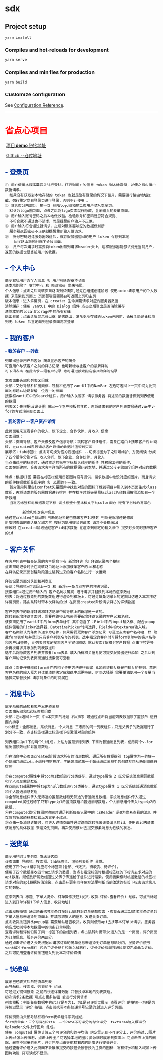 # sdx

## Project setup
```
yarn install
```

### Compiles and hot-reloads for development
```
yarn serve
```

### Compiles and minifies for production
```
yarn build
```

### Customize configuration
See [Configuration Reference](https://cli.vuejs.org/config/).



----



#											 **<font color="red">							省点心项目</font>**

​    														[项目 **demo** 链接地址](https://static-e7e38ba5-f69f-47a4-9381-af6e1a33094c.bspapp.com/sdx/index.html#/home)

​																	[Github --仓库地址](https://github.com/1061127386/sdx)

##       **<font color=#003399>- 登录页</font>**

```
① 用户使用本程序需要先进行登陆，获取到用户的信息 token 到本地存储，以便之后的用户数据请求。
  如果没有获取到本地存储的 token 也就是没有登录的情况下使用，需要进行路由地址拦截，强行重定向到登录页进行登录，否则不让使用 。
② 登录页分两部分，第一页 登陆logo图和第二页用户填入表单页。
  默认为logo图页面，点击之后将logo页面就行隐藏，显示输入的表单页面。
③ 用户输入账号密码之后本地做效验，检验账号和密码是否符合规则、
  不符合就不通过也不请求，而是提醒用户输入不正确。
④ 用户输入符合通过就请求，之后对服务器响应的数据做判断
  服务器返回密码不正确就提醒重新输入做请求。
⑤  账号密码通过服务器效验后，就将服务器返回的用户 token 保存到本地，
    这样路由跳转时就不会被拦截。
⑥  用户每次请求时需要将token附加到请求header头上，这样服务器能够识别是当前用户，返回的数据也是当前用户的数据。
```

##       **<font color=#003399>- 个人中心</font>**

```
展示登陆用户的个人信息 和 用户相关的基本功能
基本功能除了 支付中心 和 修改密码 尚未拓展，
个人信息：点击之后跳转页面路由到详情页,通过在组建创建阶段 使用axios请求用户的个人数据 来渲染到页面上 页面顶端设置路由可返回上页和主页
版本信息：进入详情页，在 created 生命周期请求对应的服务器数据
清除缓存：使用 vantUI 中的 Dialog 组件 点击之后弹出是否清除缓存
清除本地的localStorage中的所有存储
退出登录：点击之后显示弹出框 是否退出，清除本地存储的token并刷新，会被全局路由检测到无 token 后重定向到登录页面再次登录
```

##       **<font color=#003399>										- 我的客户</font>**

**<font color=#003399>- 我的客户 --列表</font>**

```
列举出登录用户的客源 简单显示客户的简介 
可查用户与该客户之前的拜访记录 也可新增与此客户的最新拜访 
可下滑点击 在此请求一组客户记录 也可通过搜索指定客户的拜访记录

本页面由头部和列表区组成
头部：又分导航栏和搜索框，导航栏使用了vantUI中的NavBar 左边可返回上一页中间为此页面的标题右边是新增一位客户的页面
搜索框vantUI中的Search组件，用户输入关键字 请求服务器 将返回的数据替换到列表使用的数组
列表区：先根据ui设计图 做出一个客户模板的样式，再将请求到的客户列表数据通过vue中v-for的方式渲染到页面上

```

**<font color=#003399>- 我的客户 --客户资产详情</font>**

```
此页面用来查看客户的收入、旗下企业、合作伙伴、月收入 信息
页面组成：
头部：页面导航、客户头像及客户信息导航：跳转客户详情组件，需要在路由上携带客户的id跳转，在created阶段请求客户详情的数据并渲染到页面
展示区：tab标签栏 点击可切换对应的视图组件 --切换视图为了之后可维护、方便阅读 分成了四个组件分别对应 收入分析、旗下企业、合作伙伴、月收入 
当点击对应的标签时，通过激活的标签下标插入对应的组件 并移除其他的组件，
页面在创建时，会去请求客户详情所有的数据保存到本地，并通过父传子给四个组件对应的数据

难点：根据UI图 需要在标签栏使用四张图片没有提供，请求数据中也没对应的图片，而且请求的组件数据数组是乱序的 和 ui图的不一致。
  首先使用阿里的iconfont矢量图库中找到对应的图标下载到项目中引入到本页面生成class数组，再将请求的服务器数据进行排序 并在排序时将矢量图标class名称数组按需添加到一个新数组
  当激活标签栏时根据激活下标 切换标签中图标和文字的color颜色 还有下划线的背景色

```

```
		新增和修改客户信息
通过在created生命周期 判断地址栏是否携带客户Id参数 判断是新增还是修改 
新增时页面的输入框全部为空 按钮为使用提交的请求 请求不会携带id
修改时 在created阶段通过客户id请求数据 在渲染到绑定的输入框中 提交时会同时携带客户的id
```

## **<font color=#003399>- 客户关怀</font>**

```
在客户列表中每条记录的客户信息下有 新增拜访 和 拜访记录两个按钮
点击拜访记录时会在跳转路由地址上添加该条客户的id和名称
在拜访记录页面创建阶段通过跳转过来的客户名称进行一次搜索

拜访记录页面分头部和列表区
头部：导航栏=可返回上一页 和 新增=一条与该客户的拜访记录，
搜索组件=通过用户输入的 客户名称关键词 进行请求并替换到本地的渲染数组
列表：将通过搜索到的数据数组进行渲染到模板上，可通过每条记录上的定期回访进入本次拜访详情页面，路由跳转时带本次拜访的id 在页面created阶段请求拜访的详情数据

客户列表中的新增拜访和拜访记录中的导航上的新增是一致的。
跳转到新增拜访页面时，需要在路径上携带需要新增拜访记录的客户id和名称，
该页面使用了vantUI中的form表单组件 其中包含了：Field中的input输入框、配合popup组件使用的Picker选择器、DatetimePicker时间选择、Field中的textarea输入域。
客户名称默认为路由传递来的名称，如果需要更换客户添加记录 可通过点击客户名称这一栏 隐藏form表单块并显示只有客户列表名称的列表，选中指定的客户时可将form表单中的客户名称和客户id替换, 此列表可指定搜索客户关键词筛选 默认搜索7条相关客户数据 点击下拉更多 会再次请求并添加到列表数组后
选中后将隐藏客户列表并恢复form表单 填入所有相关信息便可提交服务器进行添加 之后回到客户拜访记录列表页面通过搜索便可查看

难点：需要仔细阅读form组件的相关使用方法进行调试 比如验证输入框是否输入的规则，禁用客户名称的输入框为只读单纯的绑定值和选中后更换值，时间选择器 需要单独使用一个变量当选择完毕替换掉 请求对象中的时间属性
```

## **<font color=#003399>- 消息中心</font>**

```
展示系统的通知和客户发来的消息
页面由头部和tab标签栏组成
头部：左=返回上一页 中=本页面的标题 右=排序 可通过点击将当前列表数据除了置顶的 进行翻向排序
tab标签：全部消息、系统消息、个人消息 三者用的同一列表组件，只是父传子的数据进行了划分不一致，点击标签栏通过标签栏下标激活对应的组件

列表组件由ul下的两个li组成，上边为置顶消息列表 下面为普通消息列表，使用两个v-for 遍历置顶数组和非置顶数组。

①在消息中心页面created阶段请求所有的消息数据，遍历所有数据辨别 top属性为一的放一个数组并通过id大小进行降序排序，不是置顶的放一个数组通过消息中的创建时间从新到旧进行排序

②在computed属性中将top为1数组进行分类缓存，通过type属性 2 区分系统消息置顶数组和个人消息置顶数组
在computed属性中将top为null数组进行分类缓存，通过type属性 1 区分系统普通消息数组和个人普通消息数组
③全部消息组件传入无筛选的置顶数组和无筛选的普通消息数组，系统消息组件传入通过computed属性过滤了只有type为1的置顶数组和普通消息数组，个人消息组件传入type为2的数组..
④在computed划分数组时也同时遍历判断每条记录中的 isReader 是0为尚未查看的消息 并在当前所属的标签栏右上方展示小红点。
⑤点击一条消息详情时，可进入详情页面并通过路由跳转携带该条消息的id，使用该id去请求该消息的具体数据 来渲染到页面，再次使用该id去提交该条消息为已读的状态。
```

## **<font color=#003399>- 送货单</font>**

```
展示用户的订单列表 发送货状态
该页面由 导航栏、搜索框、tab标签栏、渲染列表组件 组成。
使用了四个api请求对应每个标签项(全部、代发货、待收货、待评价)，
使用了四个数组接收四个api请求的数据，当点击指定标签时根据标签栏的下标请去求对应的api数据，赋值到所属数组通过父传子传递给子组件进行渲染，使用搜索框时根据激活的标签栏请求对应的api数据传值渲染，点击展开更多同样在方法里判断当前激活的标签下标去请求第几页的数据。

渲染列表由 标题、下单人简介、订单操作按钮(发货.收货.评价.查看评价) 组成，可点击标题进入到订单详情(下单人信息、收货地址)

点击发货按钮 通过路由携带本条订单的id跳转到订单编辑页面 -页面会通过Id请求本条订单的下单人信息来渲染到页面上 并填写收货人的信息 发送此条订单。
点击收货按钮弹出popup层 需要确认是否收货。收货则使用api去携带本订单id请求，服务器响应成功则将本地数组中的词条订单移除。
查看评价和评价归属于同一标签下的数组列表，点击跳转时携带id进入的是一个页面，评价页面为订单信息、服务评价两部分。
通过点击评价进入会先根据id请求订单的简单信息来渲染到订单信息部分内，服务评价使用vantUI中form组件 包含了评分组件和输入域组件，评分评价后即可通过提交完成此次评价。之后可使用查看评价按钮进入到此本次评价详情
```

## **<font color=#003399>- 快递单</font>**

```
展示已经收货后的物流单列表
由导航栏、搜索框、列表组件 组成
可通过关键词搜索 之前的快递详情数据 并替换掉本地的列表数组。
初次请求2条数据 可点击更多按钮 会进行分页请求
列表模板：判断每条数据中的star是否为1，为1是已评价过展示 查看评价 的按钮--为0是为评价过显示 评价 按钮，点击则携带本条快递单号记录的id进入评价页面。

评价页面由头部导航栏和form表单组件系列组成，
form表单由：三个可评分Rate、一个Rate不可评分的总体评分、textarea输入框评价、Uploader文件上传图片 组成。
使用 computed 属性计算三个可评分的和的平均值 绑定展示到不可评分上，评价略过..图片上传=5张上传限制，点击上传图片可选择本地的图片资源临时展示到页面上 可点击右上方的删除，删除不需要的图片，评价完毕点击导航栏右边的新增进行提交评价。
通过查看评价进入此页面不会展示提交的按钮会被替换为主页的图标，所有评分和输入域加上传图片功能 只可读或不显示。
```

